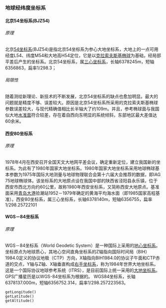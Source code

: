 ### 地球经纬度坐标系

#### 北京54坐标系(BJZ54)

###### 原理

北京[54坐标系](https://www.zhihu.com/search?q=54坐标系&search_source=Entity&hybrid_search_source=Entity&hybrid_search_extra={"sourceType"%3A"article"%2C"sourceId"%3A102691752})(BJZ54)是指北京54坐标系为参心大地坐标系，大地上的一点可用经度L54、纬度M54和大地高H54定位，它是以[克拉索夫斯基椭球](https://www.zhihu.com/search?q=克拉索夫斯基椭球&search_source=Entity&hybrid_search_source=Entity&hybrid_search_extra={"sourceType"%3A"article"%2C"sourceId"%3A102691752})为基础，经局部平差后产生的坐标系。北京54坐标系，属[三心坐标系](https://www.zhihu.com/search?q=三心坐标系&search_source=Entity&hybrid_search_source=Entity&hybrid_search_extra={"sourceType"%3A"answer"%2C"sourceId"%3A407740104})，长轴6378245m，短轴6356863，扁率1/298.3；

###### 局限性

随着测绘新理论、新技术的不断发展，北京54坐标系的缺点也愈加明显。最大的问题就是精度不够、误差较大。原因是北京54坐标系所采用的克拉索夫斯基椭球参数误差较大，与现代精确值相比长半轴大了约109m。并且，参考椭球面与我国似大地[水准面](https://www.zhihu.com/search?q=水准面&search_source=Entity&hybrid_search_source=Entity&hybrid_search_extra={"sourceType"%3A"article"%2C"sourceId"%3A102691752})符合较差，存在着自西向东明显的系统倾斜，东部地区最大差值达60余米。

#### 西安80坐标系

###### 原理

1978年4月在西安召开全国天文大地网平差会议，确定重新定位，建立我国新的坐标系。为此有了1980年国家大地坐标系。1980年国家大地坐标系采用地球椭球基本参数为1975年国际大地测量与地球物理联合会第十六届大会推荐的数据，即IAG 75地球椭球体。该坐标系的大地原点设在我国中部的陕西省泾阳县永乐镇，位于西安市西北方向约60公里，故称1980年西安坐标系，又简称西安大地原点。基准面采用[青岛大港](https://www.zhihu.com/search?q=青岛大港&search_source=Entity&hybrid_search_source=Entity&hybrid_search_extra={"sourceType"%3A"answer"%2C"sourceId"%3A407740104})验潮站1952－1979年确定的黄海平均海水面（即1985国家高程基准）。西安80坐标系，属三心坐标系，长轴6378140m，短轴6356755，扁率1/298.25722101

#### WGS－84坐标系

###### 原理

WGS－84坐标系（World Geodetic System）是一种国际上采用的[地心坐标系](https://www.zhihu.com/search?q=地心坐标系&search_source=Entity&hybrid_search_source=Entity&hybrid_search_extra={"sourceType"%3A"answer"%2C"sourceId"%3A407740104})。坐标原点为地球质心，其地心空间直角坐标系的Z轴指向国际时间局（BIH）1984.0定义的协议地极（CTP）方向，X轴指向BIH1984.0的协议子午面和CTP赤道的交点，Y轴与Z轴、X轴垂直构成[右手坐标系](https://www.zhihu.com/search?q=右手坐标系&search_source=Entity&hybrid_search_source=Entity&hybrid_search_extra={"sourceType"%3A"answer"%2C"sourceId"%3A407740104})，称为1984年世界大地坐标系。这是一个国际协议地球参考系统（ITRS），是目前国际上统一采用的[大地坐标系](https://www.zhihu.com/search?q=大地坐标系&search_source=Entity&hybrid_search_source=Entity&hybrid_search_extra={"sourceType"%3A"answer"%2C"sourceId"%3A407740104})。GPS广播星历是以WGS-84坐标系为根据的。 
WGS84坐标系，长轴6378137.000m，短轴6356752.314，扁率1/298.257223563。



```
getLongitude()
getLatitude()
getAltitude()
```

